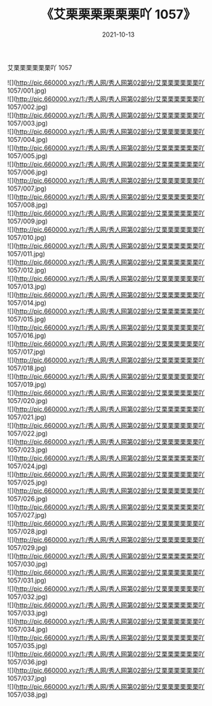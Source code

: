 ﻿---
layout: post
title:  《艾栗栗栗栗栗栗吖 1057》
date:   2021-10-13
img: http://pic.660000.xyz/1:/秀人网/秀人网第02部分/艾栗栗栗栗栗栗吖 1057/000.jpg
categories: [美女, 清纯, 唯美]
---

艾栗栗栗栗栗栗吖 1057

  ![](http://pic.660000.xyz/1:/秀人网/秀人网第02部分/艾栗栗栗栗栗栗吖 1057/001.jpg) <br> ![](http://pic.660000.xyz/1:/秀人网/秀人网第02部分/艾栗栗栗栗栗栗吖 1057/002.jpg) <br> ![](http://pic.660000.xyz/1:/秀人网/秀人网第02部分/艾栗栗栗栗栗栗吖 1057/003.jpg) <br> ![](http://pic.660000.xyz/1:/秀人网/秀人网第02部分/艾栗栗栗栗栗栗吖 1057/004.jpg) <br> ![](http://pic.660000.xyz/1:/秀人网/秀人网第02部分/艾栗栗栗栗栗栗吖 1057/005.jpg) <br> ![](http://pic.660000.xyz/1:/秀人网/秀人网第02部分/艾栗栗栗栗栗栗吖 1057/006.jpg) <br> ![](http://pic.660000.xyz/1:/秀人网/秀人网第02部分/艾栗栗栗栗栗栗吖 1057/007.jpg) <br> ![](http://pic.660000.xyz/1:/秀人网/秀人网第02部分/艾栗栗栗栗栗栗吖 1057/008.jpg) <br> ![](http://pic.660000.xyz/1:/秀人网/秀人网第02部分/艾栗栗栗栗栗栗吖 1057/009.jpg) <br> ![](http://pic.660000.xyz/1:/秀人网/秀人网第02部分/艾栗栗栗栗栗栗吖 1057/010.jpg) <br> ![](http://pic.660000.xyz/1:/秀人网/秀人网第02部分/艾栗栗栗栗栗栗吖 1057/011.jpg) <br> ![](http://pic.660000.xyz/1:/秀人网/秀人网第02部分/艾栗栗栗栗栗栗吖 1057/012.jpg) <br> ![](http://pic.660000.xyz/1:/秀人网/秀人网第02部分/艾栗栗栗栗栗栗吖 1057/013.jpg) <br> ![](http://pic.660000.xyz/1:/秀人网/秀人网第02部分/艾栗栗栗栗栗栗吖 1057/014.jpg) <br> ![](http://pic.660000.xyz/1:/秀人网/秀人网第02部分/艾栗栗栗栗栗栗吖 1057/015.jpg) <br> ![](http://pic.660000.xyz/1:/秀人网/秀人网第02部分/艾栗栗栗栗栗栗吖 1057/016.jpg) <br> ![](http://pic.660000.xyz/1:/秀人网/秀人网第02部分/艾栗栗栗栗栗栗吖 1057/017.jpg) <br> ![](http://pic.660000.xyz/1:/秀人网/秀人网第02部分/艾栗栗栗栗栗栗吖 1057/018.jpg) <br> ![](http://pic.660000.xyz/1:/秀人网/秀人网第02部分/艾栗栗栗栗栗栗吖 1057/019.jpg) <br> ![](http://pic.660000.xyz/1:/秀人网/秀人网第02部分/艾栗栗栗栗栗栗吖 1057/020.jpg) <br> ![](http://pic.660000.xyz/1:/秀人网/秀人网第02部分/艾栗栗栗栗栗栗吖 1057/021.jpg) <br> ![](http://pic.660000.xyz/1:/秀人网/秀人网第02部分/艾栗栗栗栗栗栗吖 1057/022.jpg) <br> ![](http://pic.660000.xyz/1:/秀人网/秀人网第02部分/艾栗栗栗栗栗栗吖 1057/023.jpg) <br> ![](http://pic.660000.xyz/1:/秀人网/秀人网第02部分/艾栗栗栗栗栗栗吖 1057/024.jpg) <br> ![](http://pic.660000.xyz/1:/秀人网/秀人网第02部分/艾栗栗栗栗栗栗吖 1057/025.jpg) <br> ![](http://pic.660000.xyz/1:/秀人网/秀人网第02部分/艾栗栗栗栗栗栗吖 1057/026.jpg) <br> ![](http://pic.660000.xyz/1:/秀人网/秀人网第02部分/艾栗栗栗栗栗栗吖 1057/027.jpg) <br> ![](http://pic.660000.xyz/1:/秀人网/秀人网第02部分/艾栗栗栗栗栗栗吖 1057/028.jpg) <br> ![](http://pic.660000.xyz/1:/秀人网/秀人网第02部分/艾栗栗栗栗栗栗吖 1057/029.jpg) <br> ![](http://pic.660000.xyz/1:/秀人网/秀人网第02部分/艾栗栗栗栗栗栗吖 1057/030.jpg) <br> ![](http://pic.660000.xyz/1:/秀人网/秀人网第02部分/艾栗栗栗栗栗栗吖 1057/031.jpg) <br> ![](http://pic.660000.xyz/1:/秀人网/秀人网第02部分/艾栗栗栗栗栗栗吖 1057/032.jpg) <br> ![](http://pic.660000.xyz/1:/秀人网/秀人网第02部分/艾栗栗栗栗栗栗吖 1057/033.jpg) <br> ![](http://pic.660000.xyz/1:/秀人网/秀人网第02部分/艾栗栗栗栗栗栗吖 1057/034.jpg) <br> ![](http://pic.660000.xyz/1:/秀人网/秀人网第02部分/艾栗栗栗栗栗栗吖 1057/035.jpg) <br> ![](http://pic.660000.xyz/1:/秀人网/秀人网第02部分/艾栗栗栗栗栗栗吖 1057/036.jpg) <br> ![](http://pic.660000.xyz/1:/秀人网/秀人网第02部分/艾栗栗栗栗栗栗吖 1057/037.jpg) <br> ![](http://pic.660000.xyz/1:/秀人网/秀人网第02部分/艾栗栗栗栗栗栗吖 1057/038.jpg) <br>
